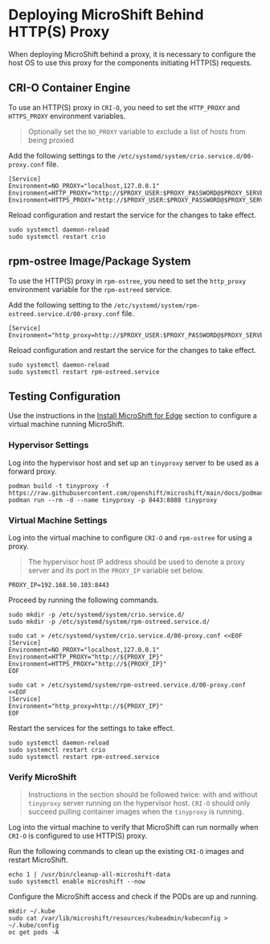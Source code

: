 # Deploying MicroShift Behind HTTP(S) Proxy
When deploying MicroShift behind a proxy, it is necessary to configure the host OS to use this proxy for the components initiating HTTP(S) requests.

## CRI-O Container Engine
To use an HTTP(S) proxy in `CRI-O`, you need to set the `HTTP_PROXY` and `HTTPS_PROXY` environment variables.
> Optionally set the `NO_PROXY` variable to exclude a list of hosts from being proxied

Add the following settings to the `/etc/systemd/system/crio.service.d/00-proxy.conf` file.
```
[Service]
Environment=NO_PROXY="localhost,127.0.0.1"
Environment=HTTP_PROXY="http://$PROXY_USER:$PROXY_PASSWORD@$PROXY_SERVER:$PROXY_PORT/"
Environment=HTTPS_PROXY="http://$PROXY_USER:$PROXY_PASSWORD@$PROXY_SERVER:$PROXY_PORT/"
```

Reload configuration and restart the service for the changes to take effect.
```
sudo systemctl daemon-reload
sudo systemctl restart crio
```

## rpm-ostree Image/Package System
To use the HTTP(S) proxy in `rpm-ostree`, you need to set the `http_proxy` environment variable for the `rpm-ostreed` service.

Add the following setting to the `/etc/systemd/system/rpm-ostreed.service.d/00-proxy.conf` file.
```
[Service]
Environment="http_proxy=http://$PROXY_USER:$PROXY_PASSWORD@$PROXY_SERVER:$PROXY_PORT/"
```

Reload configuration and restart the service for the changes to take effect.
```
sudo systemctl daemon-reload
sudo systemctl restart rpm-ostreed.service
```

## Testing Configuration
Use the instructions in the [Install MicroShift for Edge](./devenv_rhel8.md#install-microshift-for-edge) section to configure a virtual machine running MicroShift.

### Hypervisor Settings
Log into the hypervisor host and set up an `tinyproxy` server to be used as a forward proxy.
```
podman build -t tinyproxy -f https://raw.githubusercontent.com/openshift/microshift/main/docs/podman/Containerfile.tinyproxy
podman run --rm -d --name tinyproxy -p 8443:8888 tinyproxy 
```

### Virtual Machine Settings
Log into the virtual machine to configure `CRI-O` and `rpm-ostree` for using a proxy.

> The hypervisor host IP address should be used to denote a proxy server and its port in the `PROXY_IP` variable set below.
```
PROXY_IP=192.168.50.103:8443
```
Proceed by running the following commands.

```
sudo mkdir -p /etc/systemd/system/crio.service.d/
sudo mkdir -p /etc/systemd/system/rpm-ostreed.service.d/

sudo cat > /etc/systemd/system/crio.service.d/00-proxy.conf <<EOF
[Service]
Environment=NO_PROXY="localhost,127.0.0.1"
Environment=HTTP_PROXY="http://${PROXY_IP}"
Environment=HTTPS_PROXY="http://${PROXY_IP}"
EOF

sudo cat > /etc/systemd/system/rpm-ostreed.service.d/00-proxy.conf <<EOF
[Service]
Environment="http_proxy=http://${PROXY_IP}"
EOF
```

Restart the services for the settings to take effect.
```
sudo systemctl daemon-reload
sudo systemctl restart crio
sudo systemctl restart rpm-ostreed.service
```
### Verify MicroShift
> Instructions in the section should be followed twice: with and without `tinyproxy` server running on the hypervisor host.
> `CRI-O` should only succeed pulling container images when the `tinyproxy` is running.

Log into the virtual machine to verify that MicroShift can run normally when `CRI-O` is configured to use HTTP(S) proxy.

Run the following commands to clean up the existing `CRI-O` images and restart MicroShift.
```
echo 1 | /usr/bin/cleanup-all-microshift-data
sudo systemctl enable microshift --now
```
Configure the MicroShift access and check if the PODs are up and running.
```
mkdir ~/.kube
sudo cat /var/lib/microshift/resources/kubeadmin/kubeconfig > ~/.kube/config
oc get pods -A
```
